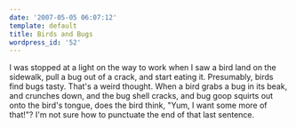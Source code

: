 ```yaml
---
date: '2007-05-05 06:07:12'
template: default
title: Birds and Bugs
wordpress_id: '52'
---
```


I was stopped at a light on the way to work when I saw a bird land on the sidewalk, pull a bug out of a crack, and start eating it.  Presumably, birds find bugs tasty.  That's a weird thought.  When a bird grabs a bug in its beak, and crunches down, and the bug shell cracks, and bug goop squirts out onto the bird's tongue, does the bird think, "Yum, I want some more of that!"?  I'm not sure how to punctuate the end of that last sentence.
